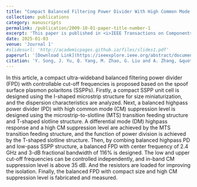 ```yaml
---
title: "Compact Balanced Filtering Power Divider With High Common Mode Suppression level Using Spoof Surface Plasmon Polaritons"
collection: publications
category: manuscripts
permalink: /publication/2009-10-01-paper-title-number-1
excerpt: 'This paper is published in <i>IEEE Transactions on Components, Packaging and Manufacturing Technology</i>.'
date: 2025-01-03
venue: 'Journal 1'
#slidesurl: 'http://academicpages.github.io/files/slides1.pdf'
paperurl: '[Download Link](https://ieeexplore.ieee.org/abstract/document/10820865)'
citation: 'Y. Song, J. Yu, Q. Yang, M. Zhao, G. Liu and A. Zhang, &quot;Compact Balanced Filtering Power Divider With High Common Mode Suppression level Using Spoof Surface Plasmon Polaritons,&quot; <i>IEEE Transactions on Components, Packaging and Manufacturing Technology</i>.'
---
```


In this article, a compact ultra-wideband balanced filtering power divider (FPD) with controllable cut-off frequencies is proposed based on the spoof surface plasmon polaritons (SSPPs). Firstly, a compact SSPP unit cell is designed using the I-shaped microstrip structure for size miniaturization, and the dispersion characteristics are analyzed. Next, a balanced highpass power divider (PD) with high common mode (CM) suppression level is designed using the microstrip-to-slotline (MTS) transition feeding structure and T-shaped slotline structure. A differential mode (DM) highpass response and a high CM suppression level are achieved by the MTS transition feeding structure, and the function of power division is achieved by the T-shaped slotline structure. Then, by combing balanced highpass PD and low-pass SSPP structure, a balanced FPD with center frequency of 2.4 GHz and 3-dB fractional bandwidth of 116% is designed. The low and upper cut-off frequencies can be controlled independently, and in-band CM suppression level is above 35 dB. And the resistors are loaded for improving the isolation. Finally, the balanced FPD with compact size and high CM suppression level is fabricated and measured.
